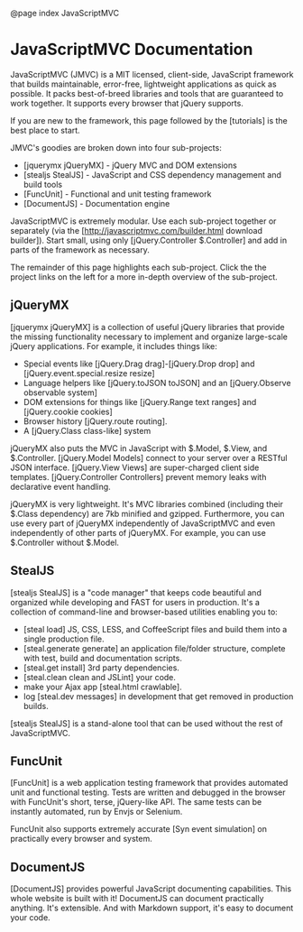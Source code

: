 @page index JavaScriptMVC

<div class="top">
	<div class="topCorner">
		<div class="right"></div>
		<div class="left"></div>
	</div>
	<div class="content">
	    <h1>JavaScriptMVC Documentation</h1>
	</div>
	<div class="bottomCorner">
		<div class="right"></div>
		<div class="left"></div>
	</div>	
</div>

JavaScriptMVC (JMVC) is a MIT licensed, client-side, JavaScript framework that 
builds maintainable, error-free, lightweight 
applications as quick as possible. It packs best-of-breed
libraries and tools that are guaranteed to work together.  It
supports every browser that jQuery supports.

If you are new to the framework, this page followed by 
the [tutorials] is the best place to start.

JMVC's goodies are broken down into four sub-projects:

  - [jquerymx jQueryMX] - jQuery MVC and DOM extensions
  - [stealjs StealJS] - JavaScript and CSS dependency management and build tools
  - [FuncUnit] - Functional and unit testing framework
  - [DocumentJS] - Documentation engine

JavaScriptMVC is extremely modular. Use each sub-project together or 
separately (via the [http://javascriptmvc.com/builder.html download builder]). Start 
small, using only [jQuery.Controller $.Controller] and add in parts
of the framework as necessary. 

The remainder of this page highlights each sub-project. Click 
the the project links on the left for a more in-depth overview 
of the sub-project.

## jQueryMX

[jquerymx jQueryMX] is a collection of useful jQuery libraries that provide 
the missing functionality necessary to implement and organize
large-scale jQuery applications. For example, it includes things like:

  - Special events like [jQuery.Drag drag]-[jQuery.Drop drop] and [jQuery.event.special.resize resize]
  - Language helpers like [jQuery.toJSON toJSON] and an [jQuery.Observe observable system]
  - DOM extensions for things like [jQuery.Range text ranges] and [jQuery.cookie cookies]
  - Browser history [jQuery.route routing].
  - A [jQuery.Class class-like] system
  
jQueryMX also puts the MVC in JavaScript with $.Model,
$.View, and $.Controller.  [jQuery.Model Models] connect to your
server over a RESTful JSON interface.  [jQuery.View Views] are super-charged 
client side templates.  [jQuery.Controller Controllers] prevent 
memory leaks with declarative event handling.

jQueryMX is very lightweight.  It's MVC libraries combined (including their $.Class dependency) are 7kb minified
and gzipped.  Furthermore, you can use every part of jQueryMX independently of JavaScriptMVC 
and even independently of other parts of jQueryMX.  For example, you can use $.Controller without $.Model.

## StealJS

[stealjs StealJS] is a "code manager" that keeps code beautiful and organized
while developing and FAST for users in production.  It's a collection of 
command-line and browser-based utilities enabling you to:

  - [steal load] JS, CSS, LESS, and CoffeeScript files and build them into a single production file.
  - [steal.generate generate] an application file/folder structure, complete with test, build and documentation scripts.
  - [steal.get install] 3rd party dependencies.
  - [steal.clean clean and JSLint] your code.
  - make your Ajax app [steal.html crawlable].
  - log [steal.dev messages] in development that get removed in production builds.

[stealjs StealJS] is a stand-alone tool that can be used without the rest of JavaScriptMVC.

## FuncUnit

[FuncUnit] is a web application testing framework that provides automated unit and 
functional testing.  Tests are written and debugged in the browser with
FuncUnit's short, terse, jQuery-like API.  The same tests can be instantly 
automated, run by Envjs or Selenium.  

FuncUnit also supports extremely accurate [Syn event simulation] on practically every browser and
system.

## DocumentJS

[DocumentJS] provides powerful JavaScript documenting 
capabilities.  This whole website is built with it! DocumentJS can document practically 
anything.  It's extensible.  And with Markdown support, it's easy to document your code.